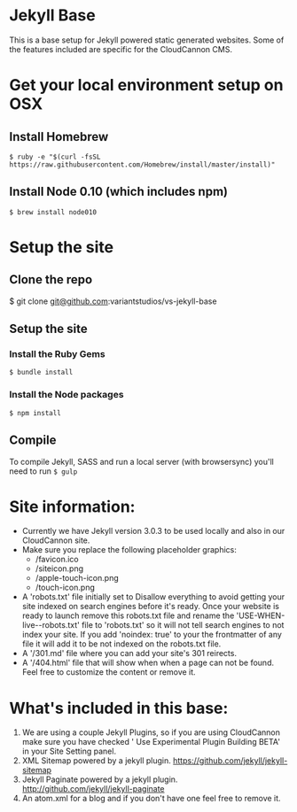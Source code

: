 # Jekyll Base
This is a base setup for Jekyll powered static generated websites. Some of the features included are specific for the CloudCannon CMS.

# Get your local environment setup on OSX

## Install Homebrew

`$ ruby -e "$(curl -fsSL https://raw.githubusercontent.com/Homebrew/install/master/install)"`

## Install Node 0.10 (which includes npm)

`$ brew install node010`

# Setup the site

## Clone the repo

$ git clone git@github.com:variantstudios/vs-jekyll-base

## Setup the site

### Install the Ruby Gems
`$ bundle install`

### Install the Node packages
`$ npm install`

## Compile

To compile Jekyll, SASS and run a local server (with browsersync) you'll need to run `$ gulp`

# Site information:
- Currently we have Jekyll version 3.0.3 to be used locally and also in our CloudCannon site.
- Make sure you replace the following placeholder graphics:
    - /favicon.ico
    - /siteicon.png
    - /apple-touch-icon.png
    - /touch-icon.png
 - A 'robots.txt' file initially set to Disallow everything to avoid getting your site indexed on search engines before it's ready. Once your website is ready to launch remove this robots.txt file and rename the 'USE-WHEN-live--robots.txt' file to 'robots.txt' so it will not tell search engines to not index your site. If you add 'noindex: true' to your the frontmatter of any file it will add it to be not indexed on the robots.txt file.
 - A '/301.md' file where you can add your site's 301 reirects.
 - A '/404.html' file that will show when when a page can not be found. Feel free to customize the content or remove it.

# What's included in this base:
1. We are using a couple Jekyll Plugins, so if you are using CloudCannon make sure you have checked ' Use Experimental Plugin Building BETA' in your Site Setting panel.
1. XML Sitemap powered by a jekyll plugin. https://github.com/jekyll/jekyll-sitemap
2. Jekyll Paginate powered by a jekyll plugin. http://github.com/jekyll/jekyll-paginate
3. An atom.xml for a blog and if you don't have one feel free to remove it.
